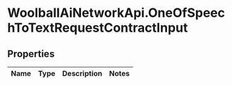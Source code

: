# WoolballAiNetworkApi.OneOfSpeechToTextRequestContractInput

## Properties
Name | Type | Description | Notes
------------ | ------------- | ------------- | -------------
